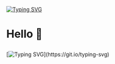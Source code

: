 [![Typing SVG](https://readme-typing-svg.demolab.com?font=Fira+Code&pause=1000&color=F7E615&random=false&width=435&lines=App+Academy+Student;Purdue+University+Global+Student)](https://git.io/typing-svg)

  <h1>
    <p>Hello 👋</p>
  </h1>


[![Typing SVG](https://readme-typing-svg.demolab.com?font=Fira+Code&duration=3000&pause=1&multiline=true&random=false&width=435&height=109&lines=I+am+currently+learning+software;development+at+App+Academy;and+Purdue+University+Global.)](https://git.io/typing-svg)

<!---
360devin360/360devin360 is a ✨ special ✨ repository because its `README.md` (this file) appears on your GitHub profile.
You can click the Preview link to take a look at your changes.
--->
